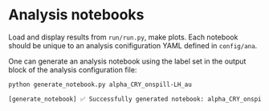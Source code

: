 # Analysis notebooks

Load and display results from `run/run.py`, make plots. Each notebook should be unique to an analysis conifiguration YAML defined in `config/ana`. 

One can generate an analysis notebook using the label set in the output block of the analysis configuration file: 

```bash
python generate_notebook.py alpha_CRY_onspill-LH_au
```

```bash
[generate_notebook] ✅ Successfully generated notebook: alpha_CRY_onspill-LH_au.ipynb
```